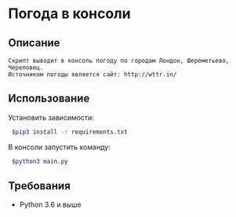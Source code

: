 # Погода в консоли
## Описание
    Скрипт выводит в консоль погоду по городам Лондон, Шереметьево, Череповец.
    Источником погоды является сайт: http://wttr.in/

## Использование
 Установить зависимости:
  ```bash
   $pip3 install -r requirements.txt
  ```
 В консоли запустить команду:
  ```bash
   $python3 main.py
  ```
## Требования
 -  Python 3.6 и выше
